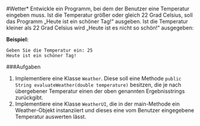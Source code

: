 #Wetter*
Entwickle ein Programm, bei dem der Benutzer eine Temperatur eingeben muss. Ist die Temperatur größer oder gleich 22 Grad Celsius, soll das Programm „Heute ist ein schöner Tag!“ ausgeben. Ist die Temperatur kleiner als 22 Grad Celsius wird „Heute ist es nicht so schön!“ ausgegeben:

**Beispiel:**

```
Geben Sie die Temperatur ein: 25
Heute ist ein schöner Tag!
```
###Aufgaben
1. Implementiere eine Klasse `Weather`. Diese soll eine Methode `public String evaluateWeather(double temperature)` besitzen, die je nach übergebener Temperatur einen der oben genannten Ergebnisstrings zurückgibt.
2. Implementiere eine Klasse `WeatherUI`, die in der main-Methode ein Weather-Objekt instanziiert und dieses eine vom Benutzer eingegebene Temperatur auswerten lässt.
